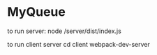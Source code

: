# MyQueue

to run server: 
node /server/dist/index.js

to run client server
cd client
webpack-dev-server
